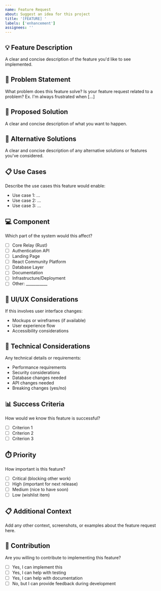 ```yaml
---
name: Feature Request
about: Suggest an idea for this project
title: '[FEATURE] '
labels: ['enhancement']
assignees: ''
---
```


## 💡 Feature Description
A clear and concise description of the feature you'd like to see implemented.

## 🎯 Problem Statement
What problem does this feature solve? Is your feature request related to a problem?
Ex. I'm always frustrated when [...]

## 🚀 Proposed Solution
A clear and concise description of what you want to happen.

## 🔄 Alternative Solutions
A clear and concise description of any alternative solutions or features you've considered.

## 📋 Use Cases
Describe the use cases this feature would enable:
- Use case 1: ...
- Use case 2: ...
- Use case 3: ...

## 💻 Component
Which part of the system would this affect?
- [ ] Core Relay (Rust)
- [ ] Authentication API
- [ ] Landing Page
- [ ] React Community Platform
- [ ] Database Layer
- [ ] Documentation
- [ ] Infrastructure/Deployment
- [ ] Other: ___________

## 🎨 UI/UX Considerations
If this involves user interface changes:
- Mockups or wireframes (if available)
- User experience flow
- Accessibility considerations

## 🔧 Technical Considerations
Any technical details or requirements:
- Performance requirements
- Security considerations
- Database changes needed
- API changes needed
- Breaking changes (yes/no)

## 📊 Success Criteria
How would we know this feature is successful?
- [ ] Criterion 1
- [ ] Criterion 2
- [ ] Criterion 3

## ⏱️ Priority
How important is this feature?
- [ ] Critical (blocking other work)
- [ ] High (important for next release)
- [ ] Medium (nice to have soon)
- [ ] Low (wishlist item)

## 📋 Additional Context
Add any other context, screenshots, or examples about the feature request here.

## 🤝 Contribution
Are you willing to contribute to implementing this feature?
- [ ] Yes, I can implement this
- [ ] Yes, I can help with testing
- [ ] Yes, I can help with documentation
- [ ] No, but I can provide feedback during development
